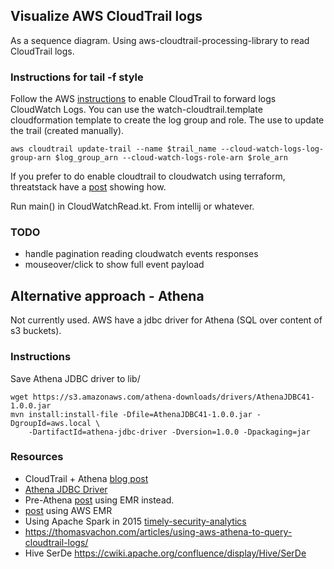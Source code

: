 ## Visualize AWS CloudTrail logs

As a sequence diagram. Using aws-cloudtrail-processing-library to read CloudTrail logs.

### Instructions for tail -f style

Follow the AWS [instructions](http://docs.aws.amazon.com/awscloudtrail/latest/userguide/send-cloudtrail-events-to-cloudwatch-logs.html) to enable CloudTrail to forward logs CloudWatch Logs.
You can use the watch-cloudtrail.template cloudformation template to create the log group and role. The use to update the trail (created manually).

    aws cloudtrail update-trail --name $trail_name --cloud-watch-logs-log-group-arn $log_group_arn --cloud-watch-logs-role-arn $role_arn

If you prefer to do enable cloudtrail to cloudwatch using terraform, threatstack have a [post](https://blog.threatstack.com/incorporating-aws-security-best-practices-into-terraform-design) showing how.    
    
Run main() in CloudWatchRead.kt. From intellij or whatever.

### TODO

* handle pagination reading cloudwatch events responses
* mouseover/click to show full event payload

## Alternative approach - Athena

Not currently used. AWS have a jdbc driver for Athena (SQL over content of s3 buckets).

### Instructions

Save Athena JDBC driver to lib/

    wget https://s3.amazonaws.com/athena-downloads/drivers/AthenaJDBC41-1.0.0.jar
    mvn install:install-file -Dfile=AthenaJDBC41-1.0.0.jar -DgroupId=aws.local \
        -DartifactId=athena-jdbc-driver -Dversion=1.0.0 -Dpackaging=jar

### Resources

* CloudTrail + Athena [blog post](https://aws.amazon.com/blogs/big-data/aws-cloudtrail-and-amazon-athena-dive-deep-to-analyze-security-compliance-and-operational-activity/)
* [Athena JDBC Driver](http://docs.aws.amazon.com/athena/latest/ug/connect-with-jdbc.html)
* Pre-Athena [post](http://blog.fzakaria.com/2014/10/13/analyzing-cloudtrail-logs-using-hivehadoop/) using EMR instead.
* [post](http://aws.mannem.me/?p=1366) using AWS EMR
* Using Apache Spark in 2015 [timely-security-analytics](https://github.com/awslabs/timely-security-analytics)
* https://thomasvachon.com/articles/using-aws-athena-to-query-cloudtrail-logs/
* Hive SerDe https://cwiki.apache.org/confluence/display/Hive/SerDe